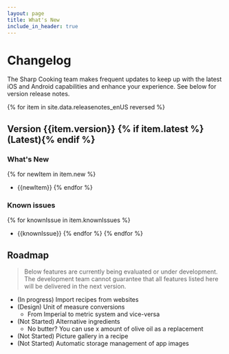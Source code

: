 ```yaml
---
layout: page
title: What's New
include_in_header: true
---
```


# Changelog
The Sharp Cooking team makes frequent updates to keep up with the latest iOS and Android capabilities and enhance your experience. See below for version release notes.

{% for item in site.data.releasenotes_enUS reversed %}
## Version {{item.version}} {% if item.latest %}(Latest){% endif %}

### What's New
{% for newItem in item.new %}
- {{newItem}}
{% endfor %}

### Known issues
{% for knownIssue in item.knownIssues %}
- {{knownIssue}}
{% endfor %}
{% endfor %}

## **Roadmap**
> Below features are currently being evaluated or under development. The development team cannot guarantee that all features listed here will be delivered in the next version.

- (In progress) Import recipes from websites
- (Design) Unit of measure conversions
  - From Imperial to metric system and vice-versa
- (Not Started) Alternative ingredients
  - No butter? You can use x amount of olive oil as a replacement
- (Not Started) Picture gallery in a recipe
- (Not Started) Automatic storage management of app images
